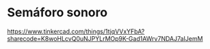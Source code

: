 # Semáforo sonoro

https://www.tinkercad.com/things/1tjqVVxYFbA?sharecode=K8woHLcvQ0uNJPYLrMOp9K-Gad1AWrv7NDAJ7aIJemM
